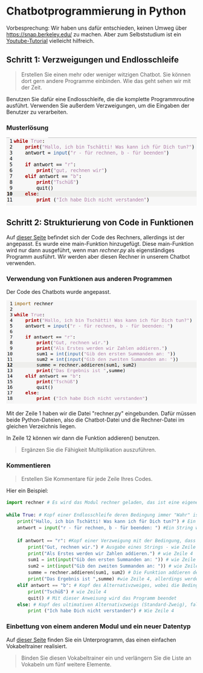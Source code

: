 Chatbotprogrammierung in Python
===========

Vorbesprechung: Wir haben uns dafür entschieden, keinen Umweg über https://snap.berkeley.edu/ zu machen. Aber zum Selbststudium ist ein [Youtube-Tutorial](https://www.youtube.com/watch?v=kSLnwUuE3Xg) vielleicht hilfreich.


## Schritt 1: Verzweigungen und Endlosschleife

> Erstellen Sie einen mehr oder weniger witzigen Chatbot. Sie können dort gern andere Programme einbinden. Wie das geht sehen wir mit der Zeit.

Benutzen Sie dafür eine Endlosschleife, die die komplette Programmroutine ausführt. Verwenden Sie außerdem Verzweigungen, um die Eingaben der Benutzer zu verarbeiten.

### Musterlösung

![](CHATBOT_Schritt1.png)

## Schritt 2: Strukturierung von Code in Funktionen

Auf [dieser Seite](./rechner.md) befindet sich der Code des Rechners, allerdings ist der angepasst. Es wurde eine main-Funktion hinzugefügt. Diese main-Funktion wird nur dann ausgeführt, wenn man *rechner.py* als eigenständiges Programm ausführt. Wir werden aber diesen Rechner in unserem Chatbot verwenden.

### Verwendung von Funktionen aus anderen Programmen

Der Code des Chatbots wurde angepasst.

![](CHATBOT_Schritt2.png)

Mit der Zeile 1 haben wir die Datei "rechner.py" eingebunden. Dafür müssen beide Python-Dateien, also die Chatbot-Datei und die Rechner-Datei im gleichen Verzeichnis liegen.

In Zeile 12 können wir dann die Funktion addieren() benutzen.

> Ergänzen Sie die Fähigkeit Multiplikation auszuführen.

### Kommentieren

> Erstellen Sie Kommentare für jede Zeile Ihres Codes.

Hier ein Beispiel:

~~~python
import rechner # Es wird das Modul rechner geladen, das ist eine eigene Python-Datei rechner.py

while True: # Kopf einer Endlosschleife deren Bedingung immer "Wahr" ist
    print("Hallo, ich bin Tschätti! Was kann ich für Dich tun?") # Ein String wird durch die Print-Anweisung ausgegeben
    antwort = input("r - für rechnen, b - für beenden: ") #Ein String wird ausgegeben und damit um eine Eingabe gebeten, die als Wert der Variable antwort zugewiesen wird

    if antwort == "r": #Kopf einer Verzweigung mit der Bedingung, dass der Wert der Variable gleich dem String "r" ist
        print("Gut, rechnen wir.") # Ausgabe eines Strings - wie Zeile 4
        print("Als Erstes werden wir Zahlen addieren.") # wie Zeile 4
        sum1 = int(input("Gib den ersten Summanden an: ")) # wie Zeile 5, allerdings wird die Eingabe vor der Zuweiseung in ein Integer umgewandelt
        sum2 = int(input("Gib den zweiten Summanden an: ")) # wie Zeile 10
        summe = rechner.addieren(sum1, sum2) # Die Funktion addieren des externen Moduls rechner wir aufgerufen. Ihr werden zwei Variablen als Parameter übergeben
        print("Das Ergebnis ist ",summe) #wie Zeile 4, allerdings werden mehrere unterschiedliche Datentypen aneinander gereiht - der Wert von summe ist ein Integer
    elif antwort == "b": # Kopf des Alternativzweiges, wobei die Bedingung prüft, ob der Wert der Variable "antwort" gleich "b" ist
        print("Tschüß") # wie Zeile 4
        quit() # Mit dieser Anweisung wird das Programm beendet
    else: # Kopf des ultimativen Alternativzweigs (Standard-Zweig), falls alle Bedingungen unerfüllt sind
        print ("Ich habe Dich nicht verstanden") # Wie Zeile 4
~~~

### Einbettung von einem anderen Modul und ein neuer Datentyp

Auf [dieser Seite](./vokabeltrainer.md) finden Sie ein Unterprogramm, das einen einfachen Vokabeltrainer realisiert. 

> Binden Sie diesen Vokabeltrainer ein und verlängern Sie die Liste an Vokabeln um fünf weitere Elemente.
